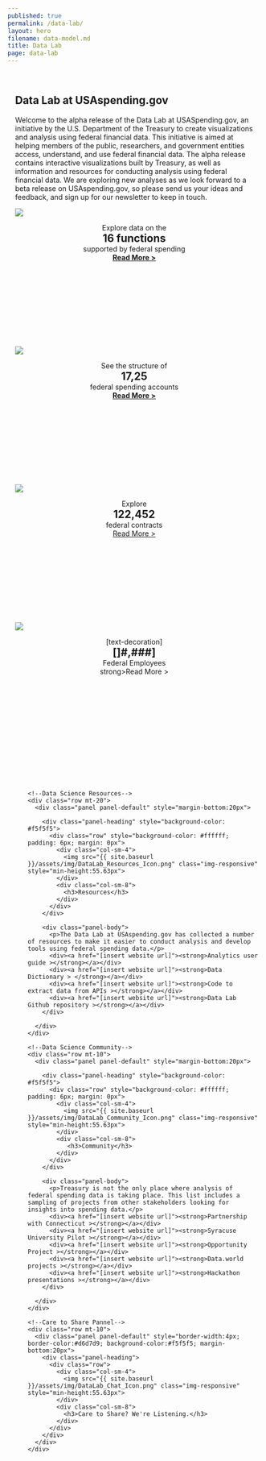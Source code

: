 ```yaml
---
published: true
permalink: /data-lab/
layout: hero
filename: data-model.md
title: Data Lab
page: data-lab
---
```


<!--wider column left side of page-->
<div class="col-md-8" style="padding:15px">
<!--top paragraph-->    
  <div class="row mt-40">
    <h2 class="mt-0">Data Lab at USAspending.gov</h2>
    <p>Welcome to the alpha release of the Data Lab at USASpending.gov, an initiative by the U.S. Department of the Treasury to create visualizations and analysis using federal financial data. This initiative is aimed at helping members of the public, researchers, and government entities access, understand, and use federal financial data. The alpha release contains interactive visualizations built by Treasury, as well as information and resources for conducting analysis using federal financial data. We are exploring new analyses as we look forward to a beta release on USAspending.gov, so please send us your ideas and feedback, and sign up for our newsletter to keep in touch.</p>
  </div>
  <!--four panels-->
  <div class="row mt-20">
    <div class="panel-container; margin-left=0">
      <div class="col-md-6">
        <div class="panel panel-default short-col">
          <div class="panel-body" style="min-height:274.14px">
            <img src="{{ site.baseurl }}/assets/img/DataLab_Capitol_XL.png" class="img-responsive">
            <p style="padding-bottom:0; margin-bottom:0; text-align:center">Explore data on the</p>
            <h2 style="padding:0; margin:0; text-align:center">16 functions</h2>
            <div style="text-align:center">supported by federal spending</div>
            <div style="text-align:center"><a href="{{site.baseurl}}/data-lab/budget-sankey/"><strong>Read More ></strong></a></div>
          </div>
        </div>
      </div>
      <div class="col-md-6">
        <div class="panel panel-default tall-col">
          <div class="panel-body" style="min-height:274.14px">
            <img src="{{ site.baseurl }}/assets/img/DataLab_Arc_XL.png" class="img-responsive">
            <p style="padding-bottom:0; margin-bottom:0; text-align:center">See the structure of</p>
            <h2 style="padding:0; margin:0; text-align:center">17,25</h2>
            <div style="text-align:center">federal spending accounts</div>
            <div style="text-align:center"><a href="{{site.baseurl}}/data-lab/federal-accounts/"><strong>Read More ></strong></a></div>
          </div>
        </div>
      </div>
    </div>
  </div>

  <!--second row of boxes-->
  <div class="row">      
    <div class="col-md-6">
      <div class="panel panel-default short-col">
        <div class="panel-body" style="min-height:274.14px">
          <img src="{{ site.baseurl }}/assets/img/DataLab_Keyboard_XL.png" class="img-responsive">
          <p style="padding-bottom:0; margin-bottom:0; text-align:center">Explore</p>
          <h2 style="padding:0px; margin:0px; text-align:center">122,452</h2>
          <div style="text-align:center">federal contracts</div>
          <div style="text-align:center"><a href="{{site.baseurl}}/data-lab/contract-sunburst/"<strong>Read More ></strong></a></div>
        </div>
      </div>
    </div>
    <div class="col-md-6">
      <div class="panel panel-default tall-col">
        <div class="panel-body" style="min-height:274.14px">
          <img src="{{ site.baseurl }}/assets/img/DataLab_Tower_XL.png" class="img-responsive" style="alighn:center">
          <p style="padding-bottom:0; margin-bottom:0; text-align:center">[text-decoration]</p>
          <h2 style="padding:0; margin:0; text-align:center">[]#,###]</h2>
          <div style="text-align:center">Federal Employees</div>
          <div style="text-align:center"><a=href="{{site.baseurl}}/data-lab/fedscope-tool/"">strong>Read More ></strong></a></div>
        </div>
      </div>
    </div>
  </div>
</div>

<!--narrow righthand column-->
<div class="col-md-4" style="padding-left:40px; padding-top:30px; padding-right=10px; padding-bottom:0px">
  <div class="panel-container">

    <!--Data Science Resources-->
    <div class="row mt-20">
      <div class="panel panel-default" style="margin-bottom:20px">

        <div class="panel-heading" style="background-color: #f5f5f5">
          <div class="row" style="background-color: #ffffff; padding: 6px; margin: 0px">
            <div class="col-sm-4">
              <img src="{{ site.baseurl }}/assets/img/DataLab_Resources_Icon.png" class="img-responsive" style="min-height:55.63px">
            </div>
            <div class="col-sm-8">
              <h3>Resources</h3>
            </div>
          </div>
        </div>

        <div class="panel-body">
          <p>The Data Lab at USAspending.gov has collected a number of resources to make it easier to conduct analysis and develop tools using federal spending data.</p>
          <div><a href="[insert website url]"><strong>Analytics user guide ></strong></a></div>
          <div><a href="[insert website url]"><strong>Data Dictionary > </strong></a></div>
          <div><a href="[insert website url]"><strong>Code to extract data from APIs ></strong></a></div>
          <div><a href="[insert website url]"><strong>Data Lab Github repository ></strong></a></div>
        </div>

      </div>
    </div>

    <!--Data Science Community-->
    <div class="row mt-10">
      <div class="panel panel-default" style="margin-bottom:20px">

        <div class="panel-heading" style="background-color: #f5f5f5">
          <div class="row" style="background-color: #ffffff; padding: 6px; margin: 0px">
            <div class="col-sm-4">
              <img src="{{ site.baseurl }}/assets/img/DataLab_Community_Icon.png" class="img-responsive" style="min-height:55.63px">
            </div>
            <div class="col-sm-8">
               <h3>Community</h3>
            </div>
          </div>
        </div>

        <div class="panel-body">
          <p>Treasury is not the only place where analysis of federal spending data is taking place. This list includes a sampling of projects from other stakeholders looking for insights into spending data.</p>
          <div><a href="[insert website url]"><strong>Partnership with Connecticut ></strong></a></div>
          <div><a href="[insert website url]"><strong>Syracuse University Pilot ></strong></a></div>
          <div><a href="[insert website url]"><strong>Opportunity Project ></strong></a></div>
          <div><a href="[insert website url]"><strong>Data.world projects ></strong></a></div>
          <div><a href="[insert website url]"><strong>Hackathon presentations ></strong></a></div>
        </div>

      </div>
    </div>

    <!--Care to Share Pannel-->
    <div class="row mt-10">
      <div class="panel panel-default" style="border-width:4px; border-color:#d6d7d9; background-color:#f5f5f5; margin-bottom:20px">
        <div class="panel-heading">
          <div class="row">
            <div class="col-sm-4">
              <img src="{{ site.baseurl }}/assets/img/DataLab_Chat_Icon.png" class="img-responsive" style="min-height:55.63px">
            </div>
            <div class="col-sm-8">
              <h3>Care to Share? We're Listening.</h3>
            </div>
          </div>
        </div>
      </div>
    </div>

  </div>
</div>
